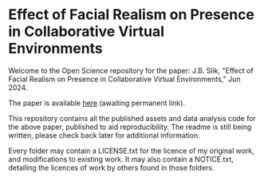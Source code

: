 Effect of Facial Realism on Presence in Collaborative Virtual Environments
==========================================================================

Welcome to the Open Science repository for the paper: J.B. Slik, "Effect of Facial Realism on Presence in Collaborative Virtual Environments," Jun 2024.

The paper is available [here]() (awaiting permanent link).

This repository contains all the published assets and data analysis code for the above paper, published to aid reproducibility. The readme is still being written, please check back later for additional information.

Every folder may contain a LICENSE.txt for the licence of my original work, and modifications to existing work. It may also contain a NOTICE.txt, detailing the licences of work by others found in those folders.